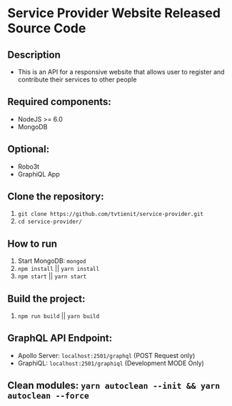# Service Provider Website Released Source Code

## Description
+ This is an API for a responsive website that allows user to register and contribute their services to other people

## Required components:
+ NodeJS >= 6.0
+ MongoDB

## Optional:
+ Robo3t
+ GraphiQL App

## Clone the repository: 
1. `git clone https://github.com/tvtienit/service-provider.git`
2. `cd service-provider/`

## How to run
1. Start MongoDB: `mongod`
2. `npm install` || `yarn install`
3. `npm start` || `yarn start`

## Build the project:
1. `npm run build` || `yarn build`

## GraphQL API Endpoint:
+ Apollo Server: `localhost:2501/graphql` (POST Request only)
+ GraphiQL: `localhost:2501/graphiql` (Development MODE Only)

## Clean modules: `yarn autoclean --init && yarn autoclean --force`